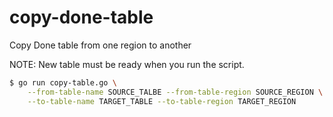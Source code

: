 
# copy-done-table

Copy Done table from one region to another

NOTE: New table must be ready when you run the script.

```sh
$ go run copy-table.go \
    --from-table-name SOURCE_TALBE --from-table-region SOURCE_REGION \
    --to-table-name TARGET_TABLE --to-table-region TARGET_REGION
```
